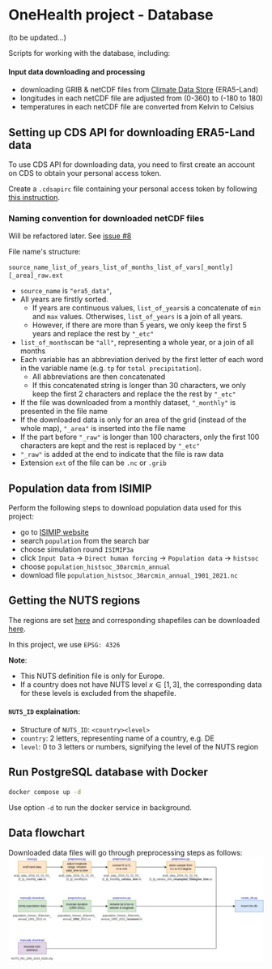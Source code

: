 # OneHealth project - Database

(to be updated...)

Scripts for working with the database, including:

#### Input data downloading and processing

* downloading GRIB & netCDF files from [Climate Data Store](https://cds.climate.copernicus.eu/) (ERA5-Land)
* longitudes in each netCDF file are adjusted from (0-360) to (-180 to 180)
* temperatures in each netCDF file are converted from Kelvin to Celsius

## Setting up CDS API for downloading ERA5-Land data
To use  CDS API for downloading data, you need to first create an account on CDS to obtain your personal access token.

Create a `.cdsapirc` file containing your personal access token by following [this instruction](https://cds.climate.copernicus.eu/how-to-api).

### Naming convention for downloaded netCDF files
Will be refactored later. See [issue #8](https://github.com/ssciwr/onehealth-db/issues/8)

File name's structure:
```
source_name_list_of_years_list_of_months_list_of_vars[_montly][_area]_raw.ext
```
* `source_name` is `"era5_data"`,
* All years are firstly sorted.
    * If years are continuous values, `list_of_years`is a concatenate of `min` and `max` values. Otherwises, `list_of_years` is a join of all years.
    * However, if there are more than 5 years, we only keep the first 5 years and replace the rest by `"_etc"`
* `list_of_months`can be `"all"`, representing a whole year, or a join of all months
* Each variable has an abbreviation derived by the first letter of each word in the variable name (e.g. `tp` for `total precipitation`).
    * All abbreviations are then concatenated
    * If this concatenated string is longer than 30 characters, we only keep the first 2 characters and replace the the rest by `"_etc"`
* If the file was downloaded from a monthly dataset, `"_monthly"` is presented in the file name
* If the downloaded data is only for an area of the grid (instead of the whole map), `"_area"` is inserted into the file name
* If the part before `"_raw"` is longer than 100 characters, only the first 100 characters are kept and the rest is replaced by `"_etc"`
* `"_raw"` is added at the end to indicate that the file is raw data
* Extension `ext` of the file can be `.nc` or `.grib`


## Population data from ISIMIP
Perform the following steps to download population data used for this project:
* go to [ISIMIP website](https://data.isimip.org/)
* search `population` from the search bar
* choose simulation round `ISIMIP3a`
* click `Input Data` -> `Direct human forcing` -> `Population data` -> `histsoc`
* choose `population_histsoc_30arcmin_annual`
* download file `population_histsoc_30arcmin_annual_1901_2021.nc`


## Getting the NUTS regions
The regions are set [here](https://ec.europa.eu/eurostat/en/web/products-manuals-and-guidelines/w/ks-gq-23-010) and corresponding shapefiles can be downloaded [here](https://ec.europa.eu/eurostat/web/gisco/geodata/statistical-units/territorial-units-statistics).

In this project, we use `EPSG: 4326`

**Note**:
* This NUTS definition file is only for Europe.
* If a country does not have NUTS level $x \in [1,3]$, the corresponding data for these levels is excluded from the shapefile.

#### `NUTS_ID` explaination:
* Structure of `NUTS_ID`: `<country><level>`
* `country`: 2 letters, representing name of a country, e.g. DE
* `level`: 0 to 3 letters or numbers, signifying the level of the NUTS region


## Run PostgreSQL database with Docker
```bash
docker compose up -d
```
Use option `-d` to run the docker service in background.

## Data flowchart
Downloaded data files will go through preprocessing steps as follows:
![data-flow.jpg](/docs/source/_static/onehealth_data_flow.jpg)